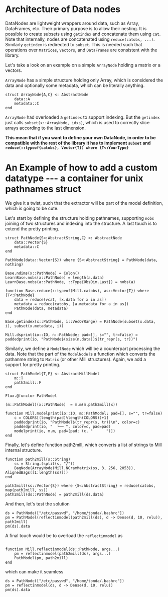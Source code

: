 # Architecture of Data nodes

DataNodes are lightweight wrappers around data, such as Array, DataFrames, etc. Their primary purpose is to allow their nesting. It is possible to create subsets using `getindex` and concatenate them using `cat`. Note that internally, nodes are concatenated using `reduce(catobs, ...)`. Similarly `getindex` is redirected to `subset`. This is needed such that operations over `Matrices`, `Vectors`, and `DataFrames` are consistent with the library.

Let's take a look on an example on a simple `ArrayNode` holding a matrix or a vectors.

`ArrayNode` has a simple structure holding only Array, which is considered the data and optionally some metadata, which can be literally anything.
```
struct ArrayNode{A,C} <: AbstractNode
    data::A
    metadata::C
end
```


`ArrayNode` had overloaded a `getindex` to support indexing. But the `getindex` just calls `subset(x::ArrayNode, idxs)`, which is used to correctly slice arrays according to the last dimension. 

**This mean that if you want to define your own DataNode, in order to be compatible with the rest of the library it has to implement `subset` and `reduce(::typeof{catobs}, Vector{T}) where {T<:YourType}`**



# An Example of how to add a custom datatype --- a container for unix pathnames struct
We give it a twist, such that the extractor will be part of the model definition, which is going to be cute.

Let's start by defining the structure holding pathnames, supporting `nobs` joining of two structures and indexing into the structure. A last touch is to extend the pretty printing.
```
struct PathNode{S<:AbstractString,C} <: AbstractNode
    data::Vector{S}
    metadata::C
end

PathNode(data::Vector{S}) where {S<:AbstractString} = PathNode(data, nothing)

Base.ndims(x::PathNode) = Colon()
LearnBase.nobs(a::PathNode) = length(a.data)
LearnBase.nobs(a::PathNode, ::Type{ObsDim.Last}) = nobs(a)

function Base.reduce(::typeof(Mill.catobs), as::Vector{T}) where {T<:PathNode}
    data = reduce(vcat, [x.data for x in as])
    metadata = reduce(catobs, [a.metadata for a in as])
    PathNode(data, metadata)
end

Base.getindex(x::PathNode, i::VecOrRange) = PathNode(subset(x.data, i), subset(x.metadata, i))

Mill.dsprint(io::IO, n::PathNode; pad=[], s="", tr=false) = paddedprint(io, "PathNode$(size(n.data))$(tr_repr(s, tr))")
```

Similarly, we define a `ModelNode` which will be a counterpart processing the data. Note that the part of the `ModelNode` is a function which converts the pathanme string to `Matrix` (or other Mill structures). Again, we add a support for pretty printing.

```
struct PathModel{T,F} <: AbstractMillModel
    m::T
    path2mill::F
end

Flux.@functor PathModel

(m::PathModel)(x::PathNode)  = m.m(m.path2mill(x))

function Mill.modelprint(io::IO, m::PathModel; pad=[], s="", tr=false) 
    c = COLORS[(length(pad)%length(COLORS))+1]
    paddedprint(io, "PathModel$(tr_repr(s, tr))\n", color=c)
    paddedprint(io, "  └── ", color=c, pad=pad)
    modelprint(io, m.m, pad=[pad; (c, "      ")])
end
```

Finally, let's define function path2mill, which converts 
a list of strings to Mill internal structure.
```
function path2mill(s::String) 
	ss = String.(split(s, "/"))
	BagNode(ArrayNode(Mill.NGramMatrix(ss, 3, 256, 2053)), AlignedBags([1:length(ss)]))
end

path2mill(ss::Vector{S}) where {S<:AbstractString} = reduce(catobs, map(path2mill, ss))
path2mill(ds::PathNode) = path2mill(ds.data)

```

And then, let's test the solution

```
ds = PathNode(["/etc/passwd", "/home/tonda/.bashrc"])
pm = PathModel(reflectinmodel(path2mill(ds), d -> Dense(d, 10, relu)), path2mill)
pm(ds).data
```

A final touch would be to overload the `reflectinmodel` as 
```

function Mill.reflectinmodel(ds::PathNode, args...)
	pm = reflectinmodel(path2mill(ds), args...)
	PathModel(pm, path2mill)
end

```
which can make it seamless
```
ds = PathNode(["/etc/passwd", "/home/tonda/.bashrc"])
pm = reflectinmodel(ds, d -> Dense(d, 10, relu))
pm(ds).data
```

